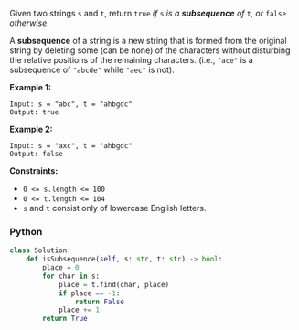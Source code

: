 Given two strings  `s`  and  `t`, return  `true` _if_ `s` _is a  **subsequence**  of_ `t`_, or_ `false` _otherwise_.

A  **subsequence**  of a string is a new string that is formed from the original string by deleting some (can be none) of the characters without disturbing the relative positions of the remaining characters. (i.e.,  `"ace"`  is a subsequence of  `"abcde"`  while  `"aec"`  is not).

**Example 1:**
```
Input: s = "abc", t = "ahbgdc"
Output: true
```

**Example 2:**
```
Input: s = "axc", t = "ahbgdc"
Output: false
```

**Constraints:**
-   `0 <= s.length <= 100`
-   `0 <= t.length <= 104`
-   `s`  and  `t`  consist only of lowercase English letters.


### Python
```python
class Solution:
    def isSubsequence(self, s: str, t: str) -> bool:
        place = 0
        for char in s:
            place = t.find(char, place)
            if place == -1:
                return False
            place += 1
        return True
```